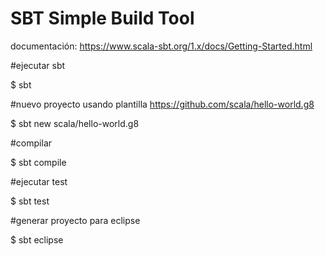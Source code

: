 # SBT Simple Build Tool

documentación: https://www.scala-sbt.org/1.x/docs/Getting-Started.html

#ejecutar sbt

$ sbt

#nuevo proyecto usando plantilla https://github.com/scala/hello-world.g8

$ sbt new scala/hello-world.g8

#compilar

$ sbt compile

#ejecutar test

$ sbt test

#generar proyecto para eclipse

$ sbt eclipse
